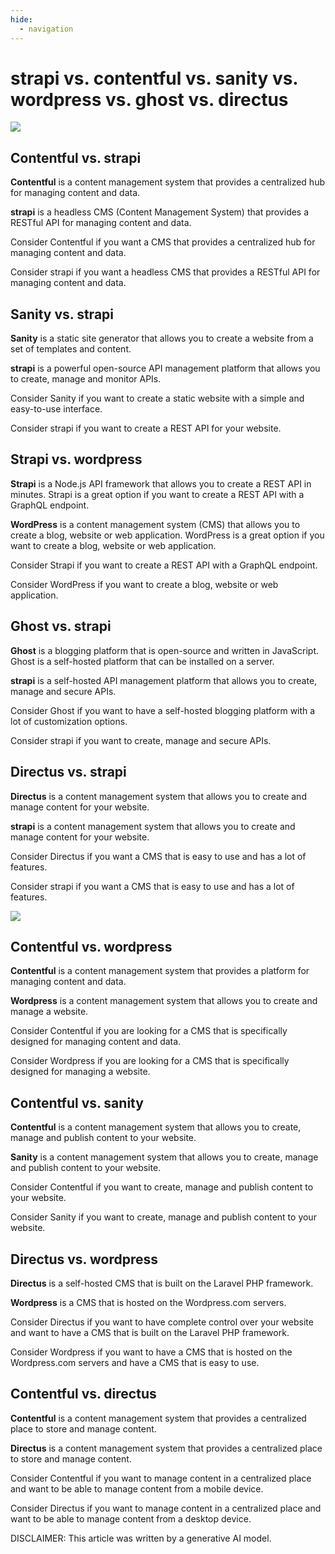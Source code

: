 ```yaml
---
hide:
  - navigation
---
```


# strapi vs. contentful vs. sanity vs. wordpress vs. ghost vs. directus

![](../assets/strapi-vs-contentful-vs-sanity/strapi-vs-graphic.png)

## Contentful vs. strapi


**Contentful** is a content management system that provides a centralized hub for managing content and data.

**strapi** is a headless CMS (Content Management System) that provides a RESTful API for managing content and data.

Consider Contentful if you want a CMS that provides a centralized hub for managing content and data.

Consider strapi if you want a headless CMS that provides a RESTful API for managing content and data.


## Sanity vs. strapi


**Sanity** is a static site generator that allows you to create a website from a set of templates and content.

**strapi** is a powerful open-source API management platform that allows you to create, manage and monitor APIs.

Consider Sanity if you want to create a static website with a simple and easy-to-use interface.

Consider strapi if you want to create a REST API for your website.


## Strapi vs. wordpress


**Strapi** is a Node.js API framework that allows you to create a REST API in minutes. Strapi is a great option if you want to create a REST API with a GraphQL endpoint.

**WordPress** is a content management system (CMS) that allows you to create a blog, website or web application. WordPress is a great option if you want to create a blog, website or web application.

Consider Strapi if you want to create a REST API with a GraphQL endpoint.

Consider WordPress if you want to create a blog, website or web application.


## Ghost vs. strapi


**Ghost** is a blogging platform that is open-source and written in JavaScript. Ghost is a self-hosted platform that can be installed on a server.

**strapi** is a self-hosted API management platform that allows you to create, manage and secure APIs.

Consider Ghost if you want to have a self-hosted blogging platform with a lot of customization options.

Consider strapi if you want to create, manage and secure APIs.


## Directus vs. strapi


**Directus** is a content management system that allows you to create and manage content for your website. 

**strapi** is a content management system that allows you to create and manage content for your website.

Consider Directus if you want a CMS that is easy to use and has a lot of features.

Consider strapi if you want a CMS that is easy to use and has a lot of features.

![](../assets/strapi-vs-contentful-vs-sanity/strapi-vs-contentful-vs-sanity-vs-wordpress-vs-ghost-vs-directus.png)

## Contentful vs. wordpress


**Contentful** is a content management system that provides a platform for managing content and data. 

**Wordpress** is a content management system that allows you to create and manage a website.

Consider Contentful if you are looking for a CMS that is specifically designed for managing content and data.

Consider Wordpress if you are looking for a CMS that is specifically designed for managing a website.


## Contentful vs. sanity


**Contentful** is a content management system that allows you to create, manage and publish content to your website.

**Sanity** is a content management system that allows you to create, manage and publish content to your website.

Consider Contentful if you want to create, manage and publish content to your website.

Consider Sanity if you want to create, manage and publish content to your website.


## Directus vs. wordpress


**Directus** is a self-hosted CMS that is built on the Laravel PHP framework. 

**Wordpress** is a CMS that is hosted on the Wordpress.com servers.

Consider Directus if you want to have complete control over your website and want to have a CMS that is built on the Laravel PHP framework.

Consider Wordpress if you want to have a CMS that is hosted on the Wordpress.com servers and have a CMS that is easy to use.


## Contentful vs. directus


**Contentful** is a content management system that provides a centralized place to store and manage content. 

**Directus** is a content management system that provides a centralized place to store and manage content.

Consider Contentful if you want to manage content in a centralized place and want to be able to manage content from a mobile device.

Consider Directus if you want to manage content in a centralized place and want to be able to manage content from a desktop device.




DISCLAIMER: This article was written by a generative AI model.

